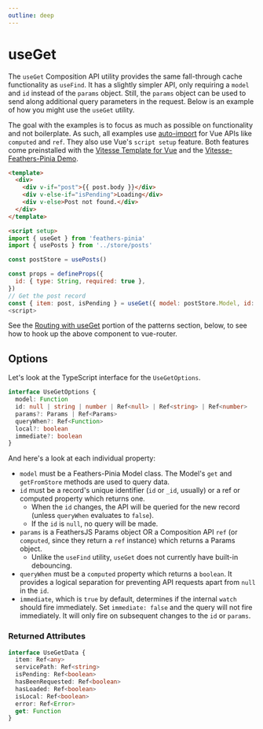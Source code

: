```yaml
---
outline: deep
---
```


# useGet

The `useGet` Composition API utility provides the same fall-through cache functionality as `useFind`. It has a slightly simpler API, only requiring a `model` and `id` instead of the `params` object. Still, the `params` object can be used to send along additional query parameters in the request. Below is an example of how you might use the `useGet` utility.

The goal with the examples is to focus as much as possible on functionality and not boilerplate. As such, all examples use [auto-import](https://github.com/antfu/unplugin-auto-import) for Vue APIs like `computed` and `ref`. They also use Vue's `script setup` feature. Both features come preinstalled with the [Vitesse Template for Vue](https://github.com/antfu/vitesse) and the [Vitesse-Feathers-Pinia Demo](https://github.com/marshallswain/vitesse-feathers-pinia).

```html
<template>
  <div>
    <div v-if="post">{{ post.body }}</div>
    <div v-else-if="isPending">Loading</div>
    <div v-else>Post not found.</div>
  </div>
</template>

<script setup>
import { useGet } from 'feathers-pinia'
import { usePosts } from '../store/posts'

const postStore = usePosts()

const props = defineProps({
  id: { type: String, required: true },
})
// Get the post record
const { item: post, isPending } = useGet({ model: postStore.Model, id: props.id })
<script>
```

See the [Routing with useGet](#routing-with-useget) portion of the patterns section, below, to see how to hook up the above component to vue-router.

## Options

Let's look at the TypeScript interface for the `UseGetOptions`.

```ts
interface UseGetOptions {
  model: Function
  id: null | string | number | Ref<null> | Ref<string> | Ref<number>
  params?: Params | Ref<Params>
  queryWhen?: Ref<Function>
  local?: boolean
  immediate?: boolean
}
```

And here's a look at each individual property:

- `model` must be a Feathers-Pinia Model class. The Model's `get` and `getFromStore` methods are used to query data.
- `id` must be a record's unique identifier (`id` or `_id`, usually) or a ref or computed property which returns one.
  - When the `id` changes, the API will be queried for the new record (unless `queryWhen` evaluates to `false`).
  - If the `id` is `null`, no query will be made.
- `params` is a FeathersJS Params object OR a Composition API `ref` (or `computed`, since they return a `ref` instance) which returns a Params object.
  - Unlike the `useFind` utility, `useGet` does not currently have built-in debouncing.
- `queryWhen` must be a `computed` property which returns a `boolean`. It provides a logical separation for preventing API requests apart from `null` in the `id`.
- `immediate`, which is `true` by default, determines if the internal `watch` should fire immediately. Set `immediate: false` and the query will not fire immediately. It will only fire on subsequent changes to the `id` or `params`.

### Returned Attributes

```ts
interface UseGetData {
  item: Ref<any>
  servicePath: Ref<string>
  isPending: Ref<boolean>
  hasBeenRequested: Ref<boolean>
  hasLoaded: Ref<boolean>
  isLocal: Ref<boolean>
  error: Ref<Error>
  get: Function
}
```
